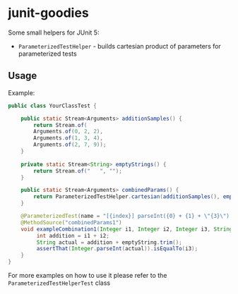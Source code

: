 # junit-goodies
Some small helpers for JUnit 5:

* `ParameterizedTestHelper` - builds cartesian product of parameters for parameterized tests

## Usage
Example:
```java
public class YourClassTest {

    public static Stream<Arguments> additionSamples() {
        return Stream.of(
        Arguments.of(0, 2, 2),
        Arguments.of(1, 3, 4),
        Arguments.of(2, 7, 9));
    }
    
    private static Stream<String> emptyStrings() {
        return Stream.of("   ", "");
    }

    public static Stream<Arguments> combinedParams() {
        return ParameterizedTestHelper.cartesian(additionSamples(), emptyStrings());
    }

    @ParameterizedTest(name = "[{index}] parseInt({0} + {1} + \"{3}\") = {2}")
    @MethodSource("combinedParams1")
    void exampleCombination1(Integer i1, Integer i2, Integer i3, String emptyString) {
         int addition = i1 + i2;
         String actual = addition + emptyString.trim();
         assertThat(Integer.parseInt(actual)).isEqualTo(i3);
    }
}
```

For more examples on how to use it please refer to the `ParameterizedTestHelperTest` class